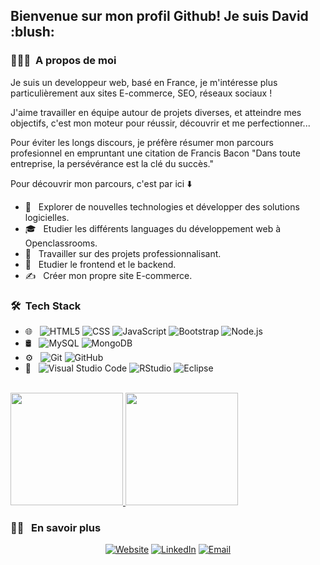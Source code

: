 <h2> Bienvenue sur mon profil Github! Je suis David :blush:</h2>

<h3> 👨🏻‍💻 &nbsp;A propos de moi </h3>

Je suis un developpeur web, basé en France, je m'intéresse plus particulièrement aux sites E-commerce, SEO, réseaux sociaux !

J'aime travailler en équipe autour de projets diverses, et atteindre mes objectifs, c'est mon moteur pour réussir, découvrir et me perfectionner...

Pour éviter les longs discours, je préfère résumer mon parcours profesionnel en empruntant une citation de Francis Bacon
"Dans toute entreprise, la persévérance est la clé du succès."

Pour découvrir mon parcours, c'est par ici :arrow_down:

- 🤔 &nbsp; Explorer de nouvelles technologies et développer des solutions logicielles.
- 🎓 &nbsp; Etudier les différents languages du développement web à Openclassrooms.
- 💼 &nbsp; Travailler sur des projets professionnalisant.
- 🌱 &nbsp; Etudier le frontend et le backend.
- ✍️ &nbsp; Créer mon propre site E-commerce.

<h3> 🛠 &nbsp;Tech Stack</h3>

- 🌐 &nbsp;
  ![HTML5](https://img.shields.io/badge/-HTML5-333333?style=flat&logo=HTML5)
  ![CSS](https://img.shields.io/badge/-CSS-333333?style=flat&logo=CSS3&logoColor=1572B6)
  ![JavaScript](https://img.shields.io/badge/-JavaScript-333333?style=flat&logo=javascript)
  ![Bootstrap](https://img.shields.io/badge/-Bootstrap-333333?style=flat&logo=bootstrap&logoColor=563D7C)
  ![Node.js](https://img.shields.io/badge/-Node.js-333333?style=flat&logo=node.js)
- 🛢 &nbsp;
  ![MySQL](https://img.shields.io/badge/-MySQL-333333?style=flat&logo=mysql)
  ![MongoDB](https://img.shields.io/badge/-MongoDB-333333?style=flat&logo=mongodb)
- ⚙️ &nbsp;
  ![Git](https://img.shields.io/badge/-Git-333333?style=flat&logo=git)
  ![GitHub](https://img.shields.io/badge/-GitHub-333333?style=flat&logo=github)
- 🔧 &nbsp;
  ![Visual Studio Code](https://img.shields.io/badge/-Visual%20Studio%20Code-333333?style=flat&logo=visual-studio-code&logoColor=007ACC)
  ![RStudio](https://img.shields.io/badge/-RStudio-333333?style=flat&logo=rstudio)
  ![Eclipse](https://img.shields.io/badge/-Eclipse-333333?style=flat&logo=eclipse-ide&logoColor=2C2255)
<br/>

<a href="https://github.com/AVS1508">
  <img height="180em" src="https://github-readme-stats.vercel.app/api?username=DavidBworld&theme=buefy&show_icons=true" />
  <img height="180em" src="https://github-readme-stats.vercel.app/api/top-langs/?username=DavidBworld&theme=buefy&layout=compact" />
</a>

<br/>

<h3> 🤝🏻 &nbsp; En savoir plus </h3>

<p align="center">
<a href="https://davidbworld.github.io/visit_card/"><img alt="Website" src="https://img.shields.io/badge/Website-www.davidbworld.com-blue?style=flat-square&logo=google-chrome"></a>
<a href="https://www.linkedin.com/in/david-boilon-07a84913b/"><img alt="LinkedIn" src="https://img.shields.io/badge/LinkedIn-Boilon_david-blue?style=flat-square&logo=linkedin"></a>
<a href="mailto:boilon.david@gmail.com"><img alt="Email" src="https://img.shields.io/badge/Email-boilon.david@gmail.com-blue?style=flat-square&logo=gmail"></a>
</p>
